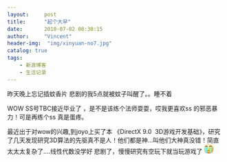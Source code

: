 ```yaml
---
layout:     post
title:      "起个大早"
date:       2010-07-02 08:30:15
author:     "Vincent"
header-img:  "img/xinyuan-no7.jpg"
catalog: true
tags:
    - 新浪博客
    - 生活记录
---
```



昨天晚上忘记插蚊香片 悲剧的我5点就被蚊子叫醒了。。睡不着

WOW SS号TBC接近毕业了 ，是不是该练个法师耍耍，哎我更喜欢ss 的邪恶暴力！可是再练个ss 真是蛋疼。

最近出于对wow的兴趣,到joyo上买了本 《DirectX 9.0 
3D游戏开发基础》，研究了几天发现研究3D算法的先驱真不是人！<img>他们都是神...叫他们大神真没错！简直太太太复杂了....线性代数没学好
悲剧了，慢慢研究有空玩下就当玩游戏了
![/img/sinablog/b28712042b2022576f07a7b84b69b4a5.gif](/img/sinablog/b28712042b2022576f07a7b84b69b4a5.gif)



